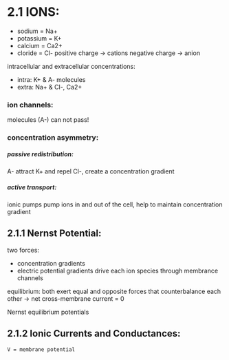 # 2.1 IONS:

- sodium = Na+
- potassium = K+
- calcium = Ca2+
- cloride = Cl-
positive charge -> cations
negative charge -> anion

intracellular and extracellular concentrations:
- intra: K+ & A- molecules
- extra: Na+ & Cl-, Ca2+

### ion channels:
molecules (A-) can not pass!

### concentration asymmetry:
##### passive redistribution:
A- attract K+ and repel Cl-, create a concentration gradient

##### active transport:
ionic pumps pump ions in and out of the cell, help to maintain concentration gradient

## 2.1.1 Nernst Potential:
two forces:
- concentration gradients
- electric potential gradients
drive each ion species through membrance channels

equilibrium:
both exert equal and opposite forces that counterbalance each other
-> net cross-membrane current = 0

Nernst equilibrium potentials

## 2.1.2 Ionic Currents and Conductances:
`V = membrane potential`
